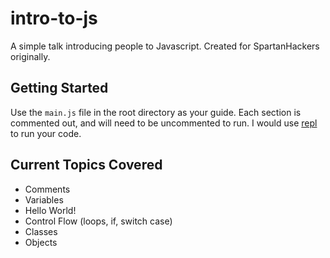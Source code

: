 # intro-to-js
A simple talk introducing people to Javascript. Created for SpartanHackers originally.


## Getting Started
Use the `main.js` file in the root directory as your guide. Each section is commented out, and will need to be uncommented to run.
I would use [repl](https://repl.it/languages/javascript) to run your code.

## Current Topics Covered

- Comments
- Variables
- Hello World!
- Control Flow (loops, if, switch case)
- Classes
- Objects

